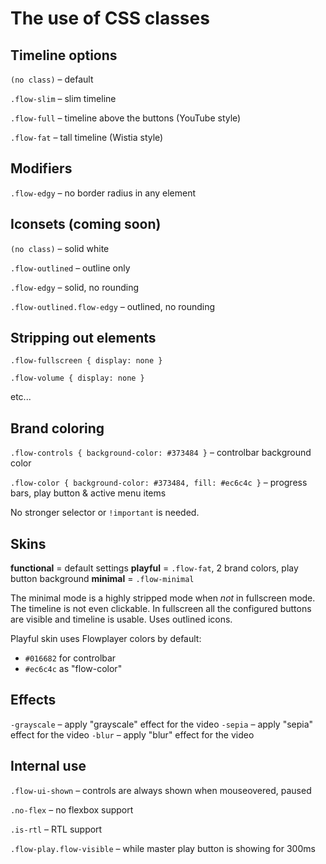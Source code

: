 
# The use of CSS classes

## Timeline options
`(no class)` – default

`.flow-slim` – slim timeline

`.flow-full` – timeline above the buttons (YouTube style)

`.flow-fat` – tall timeline (Wistia style)


## Modifiers
`.flow-edgy` – no border radius in any element


## Iconsets (coming soon)
`(no class)` – solid white

`.flow-outlined` – outline only

`.flow-edgy` – solid, no rounding

`.flow-outlined.flow-edgy` – outlined, no rounding



## Stripping out elements
`.flow-fullscreen { display: none }`

`.flow-volume { display: none }`

etc...


## Brand coloring
`.flow-controls { background-color: #373484 }` – controlbar background color

`.flow-color { background-color: #373484, fill: #ec6c4c }` – progress bars, play button & active menu items

No stronger selector or `!important` is needed.

## Skins

**functional** = default settings
**playful** = `.flow-fat`, 2 brand colors, play button background
**minimal** = `.flow-minimal`

The minimal mode is a highly stripped mode when *not* in fullscreen mode. The timeline is not even clickable. In fullscreen all the configured buttons are visible and timeline is usable. Uses outlined icons.

Playful skin uses Flowplayer colors by default:

- `#016682` for controlbar
- `#ec6c4c` as "flow-color"




## Effects

`-grayscale` – apply "grayscale" effect for the video
`-sepia` – apply "sepia" effect for the video
`-blur` – apply "blur" effect for the video


## Internal use
`.flow-ui-shown` – controls are always shown when mouseovered, paused

`.no-flex` – no flexbox support

`.is-rtl` – RTL support

`.flow-play.flow-visible` – while master play button is showing for 300ms


